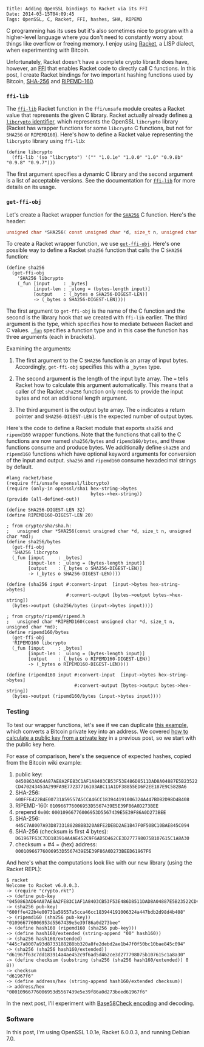     Title: Adding OpenSSL bindings to Racket via its FFI
    Date: 2014-03-15T04:09:45
    Tags: OpenSSL, C, Racket, FFI, hashes, SHA, RIPEMD

C programming has its uses but it's also sometimes nice to program
with a higher-level language where you don't need to constantly worry
about things like overflow or freeing memory. I enjoy using
[Racket](http://racket-lang.org), a LISP dialect, when experimenting
with Bitcoin.

Unfortunately, Racket doesn't have a complete crypto librar.It does
have, however, an [FFI][racketffi] that enables Racket code to
directly call C functions. In this post, I create Racket bindings for
two important hashing functions used by Bitcoin, [SHA-256][wiki:sha]
and [RIPEMD-160][wiki:ripemd].

[racketffi]: http://docs.racket-lang.org/foreign/index.html "Racket FFI"
[wiki:sha]: http://en.wikipedia.org/wiki/SHA-2 "Wikipedia: SHA-2"
[wiki:ripemd]: http://en.wikipedia.org/wiki/RIPEMD "Wikipedia: RIPEMD"

<!-- more -->

### `ffi-lib` ###

The [`ffi-lib`][racket:ffilib] Racket function in the `ffi/unsafe`
module creates a Racket value that represents the given C
library. Racket actually already defines
[a `libcrypto` identifier][plt:libcrypto], which represents the
OpenSSL `libcrypto` library (Racket has wrapper functions for some
`libcrypto` C functions, but not for `SHA256` or `RIPEMD160`). Here's
how to define a Racket value representing the `libcrypto` library
using `ffi-lib`:

```racket
(define libcrypto
  (ffi-lib '(so "libcrypto") '("" "1.0.1e" "1.0.0" "1.0" "0.9.8b" "0.9.8" "0.9.7")))
```

The first argument specifies a dynamic C library and the second
argument is a list of acceptable versions. See the documentation for
[`ffi-lib`][racket:ffilib] for more details on its usage.

[racket:ffilib]: http://docs.racket-lang.org/foreign/Loading_Foreign_Libraries.html?q=ffi-lib#%28def._%28%28lib._ffi%2Funsafe..rkt%29._ffi-lib%29%29 "Racket docs: ffi-lib"
[plt:libcrypto]: https://github.com/plt/racket/blob/8b4c5d3debbe41c90e37e5ffdc55fb8ab3635f92/racket/collects/openssl/libcrypto.rkt "Racket source: openssl/libcrypto.rkt"

### `get-ffi-obj` ###

Let's create a Racket wrapper function for the
[`SHA256`][openssl:sha256] C function. Here's the header:

```C
unsigned char *SHA256( const unsigned char *d, size_t n, unsigned char *md );
```

To create a Racket wrapper function, we use
[`get-ffi-obj`][racket:getffiobj]. Here's one possible way to define a
Racket `sha256` function that calls the C `SHA256` function:

```racket
(define sha256
  (get-ffi-obj
    'SHA256 libcrypto
    (_fun [input     : _bytes]
          [input-len : _ulong = (bytes-length input)]
          [output    : (_bytes o SHA256-DIGEST-LEN)]
          -> (_bytes o SHA256-DIGEST-LEN))))
```

The first argument to `get-ffi-obj` is the name of the C function and
the second is the library hook that we created with `ffi-lib`
earlier. The third argument is the type, which specifies how to
mediate between Racket and C values. [`_fun`][racket:fun] specifies a
function type and in this case the function has three arguments (each
in brackets).

Examining the arguments:

1. The first argument to the C `SHA256` function is an array of input
bytes. Accordingly, `get-ffi-obj` specifies this with a `_bytes` type.

2. The second argument is the length of the input byte array. The `=`
tells Racket how to calculate this argument automatically. This means
that a caller of the Racket `sha256` function only needs to provide
the input bytes and not an additional length argument.

3. The third argument is the output byte array. The `o` indicates a
return pointer and `SHA256-DIGEST-LEN` is the expected number of
output bytes.

[openssl:sha256]: http://git.openssl.org/gitweb/?p=openssl.git;a=blob;f=crypto/sha/sha.h;h=8a6bf4bbbb1dbef37869fc162ce1c2cacfebeb1d;hb=46ebd9e3bb623d3c15ef2203038956f3f7213620#l155 "OpenSSL source: crypto/sha/sha.h"
[racket:getffiobj]: http://docs.racket-lang.org/foreign/Loading_Foreign_Libraries.html?q=get-ffi-obj#%28def._%28%28lib._ffi%2Funsafe..rkt%29._get-ffi-obj%29%29 "Racket docs: get-ffi-obj"
[racket:fun]: http://docs.racket-lang.org/foreign/foreign_procedures.html?q=_fun#%28form._%28%28lib._ffi%2Funsafe..rkt%29.__fun%29%29 "Racket docs: _fun"

Here's the code to define a Racket module that exports `sha256` and
`ripemd160` wrapper functions. Note that the functions that call to
the C functions are now named `sha256/bytes` and `ripemd160/bytes`,
and these functions consume and produce bytes. We additionally define
`sha256` and `ripemd160` functions which have optional keyword
arguments for conversion of the input and output. `sha256` and
`ripemd160` consume hexadecimal strings by default.

```racket
#lang racket/base
(require ffi/unsafe openssl/libcrypto)
(require (only-in openssl/sha1 hex-string->bytes
                               bytes->hex-string))
(provide (all-defined-out))

(define SHA256-DIGEST-LEN 32)
(define RIPEMD160-DIGEST-LEN 20)

; from crypto/sha/sha.h:
;   unsigned char *SHA256(const unsigned char *d, size_t n, unsigned char *md);
(define sha256/bytes
  (get-ffi-obj
  'SHA256 libcrypto
  (_fun [input     : _bytes]
        [input-len : _ulong = (bytes-length input)]
		[output    : (_bytes o SHA256-DIGEST-LEN)]
		-> (_bytes o SHA256-DIGEST-LEN))))

(define (sha256 input #:convert-input  [input->bytes hex-string->bytes]
                      #:convert-output [bytes->output bytes->hex-string])
  (bytes->output (sha256/bytes (input->bytes input))))

; from crypto/ripemd/ripemd.h
;   unsigned char *RIPEMD160(const unsigned char *d, size_t n, unsigned char *md);
(define ripemd160/bytes
  (get-ffi-obj
  'RIPEMD160 libcrypto
  (_fun [input     : _bytes]
        [input-len : _ulong = (bytes-length input)]
		[output    : (_bytes o RIPEMD160-DIGEST-LEN)]
		-> (_bytes o RIPEMD160-DIGEST-LEN))))
		
(define (ripemd160 input #:convert-input  [input->bytes hex-string->bytes]
                         #:convert-output [bytes->output bytes->hex-string])
  (bytes->output (ripemd160/bytes (input->bytes input))))
```

### Testing ###

To test our wrapper functions, let's see if we can duplicate [this example][bwiki], which converts a Bitcoin private key into an address. We covered [how to calculate a public key from a private key][lit:pubfrompriv] in a previous post, so we start with the public key here.

[bwiki]: https://en.bitcoin.it/wiki/Technical_background_of_version_1_Bitcoin_addresses "Bitcoin Wiki: Technical background of version 1 Bitcoin addresses"
[lit:pubfrompriv]: http://www.lostintransaction.com/blog/2014/03/14/deriving-a-bitcoin-public-key-from-a-private-key/ "Deriving a Bitcoin Public Key From a Private Key"

For ease of comparison, here's the sequence of expected hashes, copied
from the Bitcoin wiki example:

1. public key: `0450863AD64A87AE8A2FE83C1AF1A8403CB53F53E486D8511DAD8A04887E5B23522CD470243453A299FA9E77237716103ABC11A1DF38855ED6F2EE187E9C582BA6`
2. SHA-256: `600FFE422B4E00731A59557A5CCA46CC183944191006324A447BDB2D98D4B408`
3. RIPEMD-160: `010966776006953D5567439E5E39F86A0D273BEE`
4. prepend `0x00`: `00010966776006953D5567439E5E39F86A0D273BEE`
5. SHA-256: `445C7A8007A93D8733188288BB320A8FE2DEBD2AE1B47F0F50BC10BAE845C094`
6. SHA-256 (checksum is first 4 bytes): `D61967F63C7DD183914A4AE452C9F6AD5D462CE3D277798075B107615C1A8A30`
7. checksum + #4 = (hex) address: `00010966776006953D5567439E5E39F86A0D273BEED61967F6`

And here's what the computations look like with our new library (using
the Racket REPL):

    $ racket
	Welcome to Racket v6.0.0.3.
	-> (require "crypto.rkt")
	-> (define pub-key "0450863AD64A87AE8A2FE83C1AF1A8403CB53F53E486D8511DAD8A04887E5B23522CD470243453A299FA9E77237716103ABC11A1DF38855ED6F2EE187E9C582BA6")
	-> (sha256 pub-key)
	"600ffe422b4e00731a59557a5cca46cc183944191006324a447bdb2d98d4b408"
	-> (ripemd160 (sha256 pub-key))
	"010966776006953d5567439e5e39f86a0d273bee"
	-> (define hash160 (ripemd160 (sha256 pub-key)))
	-> (define hash160/extended (string-append "00" hash160))
	-> (sha256 hash160/extended)
	"445c7a8007a93d8733188288bb320a8fe2debd2ae1b47f0f50bc10bae845c094"
	-> (sha256 (sha256 hash160/extended))
	"d61967f63c7dd183914a4ae452c9f6ad5d462ce3d277798075b107615c1a8a30"
	-> (define checksum (substring (sha256 (sha256 hash160/extended)) 0 8))
	-> checksum
	"d61967f6"
	-> (define address/hex (string-append hash160/extended checksum))
	-> address/hex
	"00010966776006953d5567439e5e39f86a0d273beed61967f6"
	   
In the next post, I'll experiment with
[Base58Check encoding][bwiki:b58] and decoding.

[bwiki:b58]: https://en.bitcoin.it/wiki/Base58Check_encoding "Bitcoin wiki: Base58Check encoding"

### Software ###

In this post, I'm using OpenSSL 1.0.1e, Racket 6.0.0.3, and running Debian
7.0.
